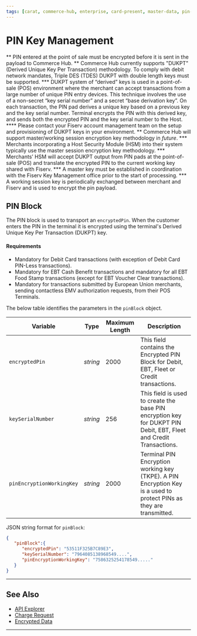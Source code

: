 ```yaml
---
tags: [carat, commerce-hub, enterprise, card-present, master-data, pin-block]
---
```


# PIN Key Management

** PIN entered at the point of sale must be encrypted before it is sent in the payload to Commerce Hub.
** Commerce Hub currently supports "DUKPT" (Derived Unique Key Per Transaction) methodology. To comply with debit network mandates, Triple DES (TDES) DUKPT with double length keys must be supported.
*** DUKPT system of “derived” keys is used in a point-of-sale (POS) environment where the merchant can accept transactions from a large number of unique PIN entry devices. This technique involves the use of a non-secret “key serial number” and a secret “base derivation key”. On each transaction, the PIN pad derives a unique key based on a previous key and the key serial number. Terminal encrypts the PIN with this derived key, and sends both the encrypted PIN and the key serial number to the Host.
**** Please contact your Fiserv account management team on the setup and provisioning of DUKPT keys in your environment.
** Commerce Hub will support master/working session encryption key methodology in *future*.
*** Merchants incorporating a Host Security Module (HSM) into their system typically use the master session encryption key methodology.
*** Merchants’ HSM will accept DUKPT output from PIN pads at the point-of-sale (POS) and translate the encrypted PIN to the current working key shared with Fiserv.
*** A master key must be established in coordination with the Fiserv Key Management office prior to the start of processing.
*** A working session key is periodically exchanged between merchant and Fiserv and is used to encrypt the pin payload.

## PIN Block

The PIN block is used to transport an `encryptedPin`. When the customer enters the PIN in the terminal it is encrypted using the terminal's Derived Unique Key Per Transaction (DUKPT) key.

#### Requirements

- Mandatory for Debit Card transactions (with exception of Debit Card PIN-Less transactions).
- Mandatory for EBT Cash Benefit transactions and mandatory for all EBT Food Stamp transactions (except for EBT Voucher Clear transactions).
- Mandatory for transactions submitted by European Union merchants, sending contactless EMV authorization requests, from their POS Terminals.


<!--
type: tab
titles: pinBlock, JSON Example
-->

The below table identifies the parameters in the `pinBlock` object.

| Variable | Type | Maximum Length | Description |
| -------- | ---- | ------- | -------------------------------|
| `encryptedPin` | *string* | 2000 | This field contains the Encrypted PIN Block for Debit, EBT, Fleet or Credit transactions. |
| `keySerialNumber` | *string* | 256 | This field is used to create the base PIN encryption key for DUKPT PIN Debit, EBT, Fleet and Credit Transactions. |
| `pinEncryptionWorkingKey` | *string* | 2000 | Terminal PIN Encryption working key (TKPE). A PIN Encryption Key is a used to protect PINs as they are transmitted. |


<!--
type: tab
-->

JSON string format for `pinBlock`: 

```json
{
   "pinBlock":{
      "encryptedPin": "53511F325B7C89E3",
      "keySerialNumber": "7964085138968549....",
      "pinEncryptionWorkingKey": "7586325254178549....."
   } 
}
```

<!-- type: tab-end -->

---

## See Also

- [API Explorer](../api/?type=post&path=/payments/v1/charges)
- [Charge Request](?path=docs/Resources/API-Documents/Payments/Charges.md)
- [Encrypted Data](?path=docs/Resources/Master-Data/Encryption-Data.md)

---
